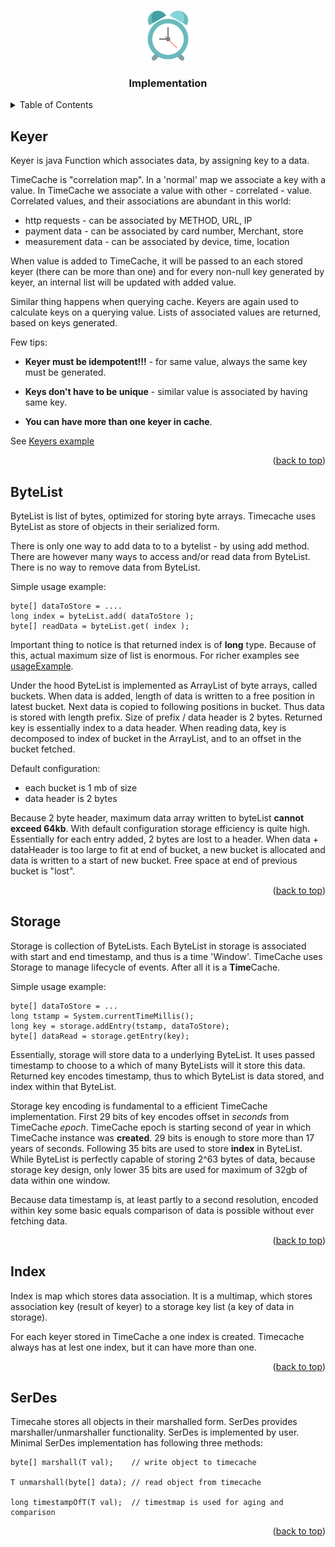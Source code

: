 <!-- Improved compatibility of back to top link: See: https://github.com/othneildrew/Best-README-Template/pull/73 -->
<a name="readme-top"></a>
<!--
*** Thanks for checking out the Best-README-Template. If you have a suggestion
*** that would make this better, please fork the repo and create a pull request
*** or simply open an issue with the tag "enhancement".
*** Don't forget to give the project a star!
*** Thanks again! Now go create something AMAZING! :D
-->


<!-- PROJECT LOGO -->
<br />
<div align="center">
  <a href="https://github.com/mtalijanac/associations.git">
    <img src="../images/logo.png" alt="Logo" width="80" height="80">
  </a>

  <h3 align="center">Implementation</h3>
</div>



<!-- TABLE OF CONTENTS -->
<details>
  <summary>Table of Contents</summary>
  <ol>
    <li><a href="#keyer">Keyer</a></li>
    <li><a href="#bytelist">ByteList</a></li>
    <li><a href="#index">Index</a></li>
    <li><a href="#storage">Storage</a></li>
    <li><a href="#serdes">SerDes</a></li>
  </ol>
</details>



<!-- KEYER -->
## Keyer

Keyer is java Function which associates data, by assigning key to a data.

TimeCache is "correlation map". In a 'normal' map we associate a key with a value.
In TimeCache we associate a value with other - correlated - value.
Correlated values, and their associations are abundant in this world:

  - http requests - can be associated by METHOD, URL, IP
  - payment data - can be associated by card number, Merchant, store
  - measurement data - can be associated by device, time, location

When value is added to TimeCache, it will be passed to an each stored keyer
(there can be more than one) and for every non-null key generated by keyer,
an internal list will be updated with added value.

Similar thing happens when querying cache. Keyers are again used to calculate
keys on a querying value. Lists of associated values are returned, based on
keys generated.

Few tips:

  - **Keyer must be idempotent!!!** - for same value, always the same key must
be generated.

  - **Keys don't have to be unique** - similar value is associated by having
same key.

  - **You can have more than one keyer in cache**.


See [Keyers example](https://github.com/mtalijanac/associations/blob/main/src/test/java/mt/fireworks/associations/examples/Keyers.java)


<p align="right">(<a href="#readme-top">back to top</a>)</p>

<!-- BYTELIST -->
## ByteList

ByteList is list of bytes, optimized for storing byte arrays.
Timecache uses ByteList as store of objects in their serialized form.

There is only one way to add data to to a bytelist - by using add method.
There are however many ways to access and/or read data from ByteList.
There is no way to remove data from ByteList.

Simple usage example:

    byte[] dataToStore = ....
    long index = byteList.add( dataToStore );
    byte[] readData = byteList.get( index );

Important thing to notice is that returned index is of **long** type.
Because of this, actual maximum size of list is enormous. For richer
examples see [usageExample](https://github.com/mtalijanac/associations/blob/main/src/test/java/mt/fireworks/associations/ByteListTest.java).

Under the hood ByteList is implemented as ArrayList of byte arrays, called buckets.
When data is added, length of data is written to a free position in
latest bucket. Next data is copied to following positions in bucket. Thus data
is stored with length prefix. Size of prefix / data header is 2 bytes. Returned
key is essentially index to a data header. When reading data, key is decomposed
to index of bucket in the ArrayList, and to an offset in the bucket fetched.

Default configuration:
  - each bucket is 1 mb of size
  - data header is 2 bytes

Because 2 byte header, maximum data array written to byteList **cannot exceed 64kb**.
With default configuration storage efficiency is quite high. Essentially for each
entry added, 2 bytes are lost to a header. When data + dataHeader is too large to
fit at end of bucket, a new bucket is allocated and data is written to a start
of new bucket. Free space at end of previous bucket is "lost".

<p align="right">(<a href="#readme-top">back to top</a>)</p>


<!-- STORAGE -->
## Storage

Storage is collection of ByteLists. Each ByteList in storage is associated
with start and end timestamp, and thus is a time 'Window'. TimeCache uses
Storage to manage lifecycle of events. After all it is a **Time**Cache.

Simple usage example:

    byte[] dataToStore = ...
    long tstamp = System.currentTimeMillis();
    long key = storage.addEntry(tstamp, dataToStore);
    byte[] dataRead = storage.getEntry(key);

Essentially, storage will store data to a underlying ByteList. It uses passed
timestamp to choose to a which of many ByteLists will it store this data.
Returned key encodes timestamp, thus to which ByteList is data stored,
and index within that ByteList.

Storage key encoding is fundamental to a efficient TimeCache implementation.
First 29 bits of key encodes offset in *seconds* from TimeCache *epoch*.
TimeCache epoch is starting second of year in which TimeCache instance was
**created**. 29 bits is enough to store more than 17 years of seconds.
Following 35 bits are used to store **index** in ByteList.
While ByteList is perfectly capable of storing 2^63 bytes of data, because
storage key design, only lower 35 bits are used for maximum of 32gb of
data within one window.

Because data timestamp is, at least partly to a second resolution, encoded within
key some basic equals comparison of data is possible without ever fetching data.

<p align="right">(<a href="#readme-top">back to top</a>)</p>


<!-- INDEX -->
## Index

Index is map which stores data association. It is a multimap, which
stores association key (result of keyer) to a storage key list (a
key of data in storage).

For each keyer stored in TimeCache a one index is created. Timecache
always has at lest one index, but it can have more than one.

<p align="right">(<a href="#readme-top">back to top</a>)</p>


<!-- SERDES -->
## SerDes

Timecahe stores all  objects in their marshalled form. SerDes provides
marshaller/unmarshaller functionality. SerDes is implemented
by user. Minimal SerDes implementation has following three methods:

    byte[] marshall(T val);    // write object to timecache

    T unmarshall(byte[] data); // read object from timecache

    long timestampOfT(T val);  // timestmap is used for aging and comparison


<p align="right">(<a href="#readme-top">back to top</a>)</p>



